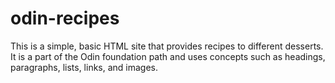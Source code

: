 # odin-recipes

This is a simple, basic HTML site that provides recipes to different desserts. 
It is a part of the Odin foundation path and uses concepts such as headings, paragraphs, lists, links, and images.
